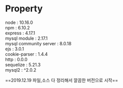 # Property

node : 10.16.0<br>
npm : 6.10.2<br>
express : 4.17.1<br>
mysql module : 2.17.1<br>
mysql community server : 8.0.18<br>
ejs : 3.0.1<br>
cookie-parser : 1.4.4<br>
http : 0.0.0<br>
sequelize : 5.21.3<br>
mysql2 : ^2.0.2

==2019.12.19 파일,소스 다 정리해서 깔끔한 버전으로 시작==
